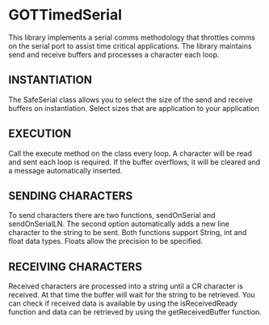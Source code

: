 # GOTTimedSerial
This library implements a serial comms methodology that throttles comms on the serial port to assist time critical applications. The library maintains send and receive buffers and processes a character each loop.

## INSTANTIATION
The SafeSerial class allows you to select the size of the send and receive buffers on instantiation. Select sizes that are application to your application

## EXECUTION
Call the execute method on the class every loop. A character will be read and sent each loop is required. If the buffer overflows, it will be cleared and a message automatically inserted.

## SENDING CHARACTERS
To send characters there are two functions, sendOnSerial and sendOnSerialLN. The second option automatically adds a new line character to the string to be sent. Both functions support String, int and float data types. Floats allow the precision to be specified.

## RECEIVING CHARACTERS
Received characters are processed into a string until a CR character is received. At that time the buffer will wait for the string to be retrieved. You can check if received data is available by using the isReceivedReady function and data can be retrieved by using the getReceivedBuffer function.
